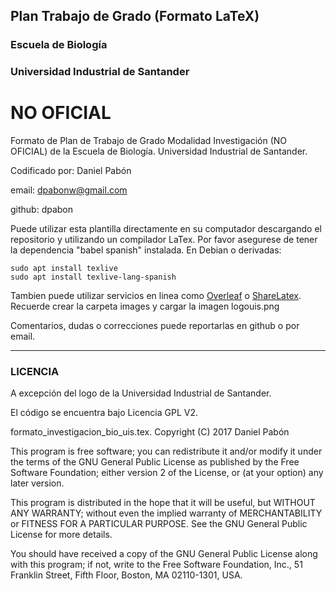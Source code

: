 ## Plan Trabajo de Grado (Formato LaTeX) ##
### Escuela de Biología ###
### Universidad Industrial de Santander ###
# NO OFICIAL #

Formato de Plan de Trabajo de Grado Modalidad Investigación (NO OFICIAL) de la Escuela de Biología. Universidad Industrial de Santander.

Codificado por: Daniel Pabón

email: dpabonw@gmail.com

github: dpabon

Puede utilizar esta plantilla directamente en su computador descargando el repositorio y utilizando un compilador LaTex. Por favor asegurese de tener la dependencia "babel spanish" instalada. En Debian o derivadas:

````
sudo apt install texlive
sudo apt install texlive-lang-spanish
````

Tambien puede utilizar servicios en linea como [Overleaf](https://www.overleaf.com/) o [ShareLatex](https://www.sharelatex.com). Recuerde crear la carpeta images y cargar la imagen logouis.png

Comentarios, dudas o correcciones puede reportarlas en github o por email.

---

### LICENCIA ###

A excepción del logo de la Universidad Industrial de Santander.

El código se encuentra bajo Licencia GPL V2.

formato_investigacion_bio_uis.tex.
Copyright (C) 2017  Daniel Pabón

This program is free software; you can redistribute it and/or
modify it under the terms of the GNU General Public License
as published by the Free Software Foundation; either version 2
of the License, or (at your option) any later version.

This program is distributed in the hope that it will be useful,
but WITHOUT ANY WARRANTY; without even the implied warranty of
MERCHANTABILITY or FITNESS FOR A PARTICULAR PURPOSE.  See the
GNU General Public License for more details.

You should have received a copy of the GNU General Public License
along with this program; if not, write to the Free Software
Foundation, Inc., 51 Franklin Street, Fifth Floor, Boston, MA  02110-1301, USA.
